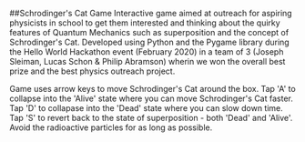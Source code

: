 ##Schrodinger's Cat Game
Interactive game aimed at outreach for aspiring physicists in school to get them interested and thinking about the quirky features of Quantum Mechanics such as superposition and the concept of Schrodinger's Cat. Developed using Python and the Pygame library during the Hello World Hackathon event (February 2020) in a team of 3 (Joseph Sleiman, Lucas Schon & Philip Abramson) wherin we won the overall best prize and the best physics outreach project.

Game uses arrow keys to move Schrodinger's Cat around the box. Tap 'A' to collapse into the 'Alive' state where you can move Schrodinger's Cat faster. Tap 'D' to collapase into the 'Dead' state where you can slow down time. Tap 'S' to revert back to the state of superposition - both 'Dead' and 'Alive'. Avoid the radioactive particles for as long as possible. 
